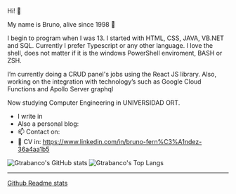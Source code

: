 Hi! 👋

My name is Bruno, alive since 1998 🍷

I begin to program when I was 13. I started with HTML, CSS, JAVA, VB.NET and SQL. Currently I prefer Typescript or any other language. I love the shell, does not matter if it is the windows PowerShell enviroment, BASH or ZSH.

I’m currently doing a CRUD panel's jobs using the React JS library. Also, working on the integration with technology’s  such as Google Cloud Functions and Apollo Server graphql

Now studying Computer Engineering in UNIVERSIDAD ORT.

- I write in 
- Also a personal blog: 
- 📫 Contact on: 
- 📝 CV in: https://www.linkedin.com/in/bruno-fern%C3%A1ndez-36a4aa1b5

![Gtrabanco's GitHub stats](https://github-readme-stats.vercel.app/api?username=brunfernandez98&theme=dracula&show_icons=tru)  ![Gtrabanco's Top Langs](https://github-readme-stats.vercel.app/api/top-langs/?username=brunfernandez98&theme=dracula&layout=compact)

----

[Github Readme stats](https://github.com/anuraghazra/github-readme-stats)
